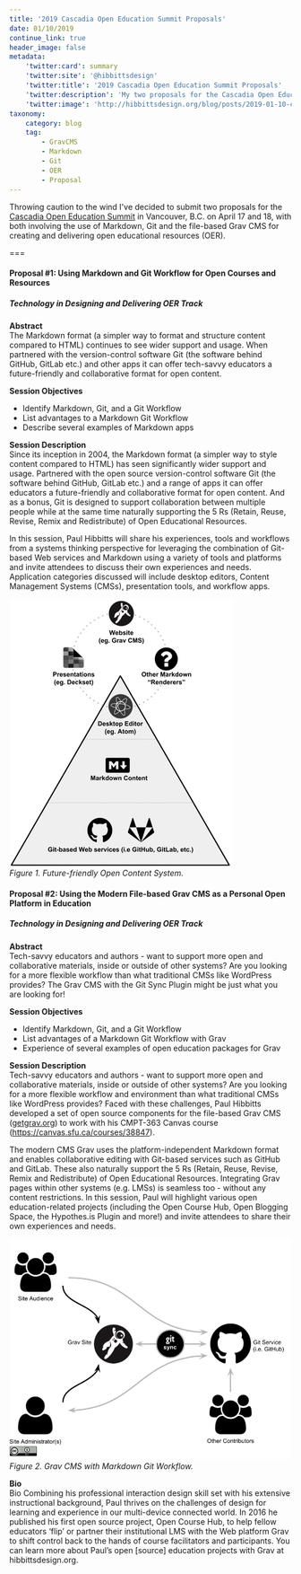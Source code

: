 ```yaml
---
title: '2019 Cascadia Open Education Summit Proposals'
date: 01/10/2019
continue_link: true
header_image: false
metadata:
    'twitter:card': summary
    'twitter:site': '@hibbittsdesign'
    'twitter:title': '2019 Cascadia Open Education Summit Proposals'
    'twitter:description': 'My two proposals for the Cascadia Open Education Summit in Vancouver, B.C. on April 17 and 18, 2019'
    'twitter:image': 'http://hibbittsdesign.org/blog/posts/2019-01-10-cascadia-open-education-summit-proposals/markdown-git-workflow.png'
taxonomy:
    category: blog
    tag:
        - GravCMS
        - Markdown
        - Git
        - OER
        - Proposal
---
```


Throwing caution to the wind I've decided to submit two proposals for the [Cascadia Open Education Summit](https://bccampus.ca/event/cascadia-open-education-summit/) in Vancouver, B.C. on April 17 and 18, with both involving the use of Markdown, Git and the file-based Grav CMS for creating and delivering open educational resources (OER).

===

#### Proposal #1: Using Markdown and Git Workflow for Open Courses and Resources
##### Technology in Designing and Delivering OER Track

**Abstract**  
The Markdown format (a simpler way to format and structure content compared to HTML) continues to see wider support and usage. When partnered with the version-control software Git (the software behind GitHub, GitLab etc.) and other apps it can offer tech-savvy educators a future-friendly and collaborative format for open content.

**Session Objectives**  
* Identify Markdown, Git, and a Git Workflow
* List advantages to a Markdown Git Workflow
* Describe several examples of Markdown apps

**Session Description**  
Since its inception in 2004, the Markdown format (a simpler way to style content compared to HTML) has seen significantly wider support and usage. Partnered with the open source version-control software Git (the software behind GitHub, GitLab etc.) and a range of apps it can offer educators a future-friendly and collaborative format for open content. And as a bonus, Git is designed to support collaboration between multiple people while at the same time naturally supporting the 5 Rs (Retain, Reuse, Revise, Remix and Redistribute) of Open Educational Resources.

In this session, Paul Hibbitts will share his experiences, tools and workflows from a systems thinking perspective for leveraging the combination of Git-based Web services and Markdown using a variety of tools and platforms and invite attendees to discuss their own experiences and needs. Application categories discussed will include desktop editors, Content Management Systems (CMSs), presentation tools, and workflow apps.

![Future-friendly Open Content System](markdown-git-workflow.png)  
_Figure 1. Future-friendly Open Content System._

#### Proposal #2: Using the Modern File-based Grav CMS as a Personal Open Platform in Education
##### Technology in Designing and Delivering OER Track

**Abstract**  
Tech-savvy educators and authors - want to support more open and collaborative materials, inside or outside of other systems? Are you looking for a more flexible workflow than what traditional CMSs like WordPress provides? The Grav CMS with the Git Sync Plugin might be just what you are looking for!

**Session Objectives**  
* Identify Markdown, Git, and a Git Workflow
* List advantages of a Markdown Git Workflow with Grav
* Experience of several examples of open education packages for Grav

**Session Description**  
Tech-savvy educators and authors - want to support more open and collaborative materials, inside or outside of other systems? Are you looking for a more flexible workflow and environment than what traditional CMSs like WordPress provides? Faced with these challenges, Paul Hibbitts developed a set of open source components for the file-based Grav CMS ([getgrav.org](https:getgrav,org)) to work with his CMPT-363 Canvas course (https://canvas.sfu.ca/courses/38847).

The modern CMS Grav uses the platform-independent Markdown format and enables collaborative editing with Git-based services such as GitHub and GitLab. These also naturally support the 5 Rs (Retain, Reuse, Revise, Remix and Redistribute) of Open Educational Resources. Integrating Grav pages within other systems (e.g. LMSs) is seamless too - without any content restrictions. In this session, Paul will highlight various open education-related projects (including the Open Course Hub, Open Blogging Space, the Hypothes.is Plugin and more!) and invite attendees to share their own experiences and needs.

![Grav CMS with Markdown Git Workflow](grav-cms-markdown-git-workflow.png)  
_Figure 2. Grav CMS with Markdown Git Workflow._

**Bio**  
Bio
Combining his professional interaction design skill set with his extensive instructional background, Paul thrives on the challenges of design for learning and experience in our multi-device connected world. In 2016 he published his first open source project, Open Course Hub, to help fellow educators ‘flip’ or partner their institutional LMS with the Web platform Grav to shift control back to the hands of course facilitators and participants. You can learn more about Paul’s open [source] education projects with Grav at hibbittsdesign.org.
